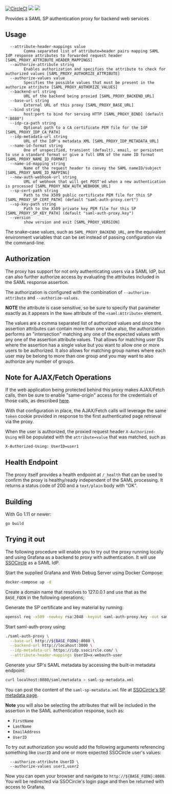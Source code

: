 [![CircleCI](https://circleci.com/gh/itzg/saml-auth-proxy.svg?style=svg)](https://circleci.com/gh/itzg/saml-auth-proxy)
[![](https://img.shields.io/github/release/itzg/saml-auth-proxy.svg?style=flat)](https://github.com/itzg/saml-auth-proxy/releases/latest)
[![](https://img.shields.io/docker/pulls/itzg/saml-auth-proxy.svg?style=flat)](https://hub.docker.com/r/itzg/saml-auth-proxy)

Provides a SAML SP authentication proxy for backend web services

## Usage

```text
  --attribute-header-mappings value
    	Comma separated list of attribute=header pairs mapping SAML IdP response attributes to forwarded request header [SAML_PROXY_ATTRIBUTE_HEADER_MAPPINGS]
  --authorize-attribute string
    	Enables authorization and specifies the attribute to check for authorized values [SAML_PROXY_AUTHORIZE_ATTRIBUTE]
  --authorize-values value
    	Specifies the possible values that must be present in the authorize attribute [SAML_PROXY_AUTHORIZE_VALUES]
  --backend-url string
    	URL of the backend being proxied [SAML_PROXY_BACKEND_URL]
  --base-url string
    	External URL of this proxy [SAML_PROXY_BASE_URL]
  --bind string
    	host:port to bind for serving HTTP [SAML_PROXY_BIND] (default ":8080")
  --idp-ca-path string
    	Optional path to a CA certificate PEM file for the IdP [SAML_PROXY_IDP_CA_PATH]
  --idp-metadata-url string
    	URL of the IdP's metadata XML [SAML_PROXY_IDP_METADATA_URL]
  --name-id-format string
    	One of unspecified, transient (default), email, or persistent to use a standard format or give a full URN of the name ID format [SAML_PROXY_NAME_ID_FORMAT]
  --name-id-mapping string
    	Name of the request header to convey the SAML nameID/subject [SAML_PROXY_NAME_ID_MAPPING]
  --new-auth-webhook-url string
    	URL of webhook that will get POST'ed when a new authentication is processed [SAML_PROXY_NEW_AUTH_WEBHOOK_URL]
  --sp-cert-path string
    	Path to the X509 public certificate PEM file for this SP [SAML_PROXY_SP_CERT_PATH] (default "saml-auth-proxy.cert")
  --sp-key-path string
    	Path to the X509 private key PEM file for this SP [SAML_PROXY_SP_KEY_PATH] (default "saml-auth-proxy.key")
  --version
    	show version and exit [SAML_PROXY_VERSION]
```

The snake-case values, such as `SAML_PROXY_BACKEND_URL`, are the equivalent environment variables
that can be set instead of passing configuration via the command-line.

## Authorization

The proxy has support for not only authenticating users via a SAML IdP, but can also further authorize access by evaluating the attributes included in the SAML response assertion.

The authorization is configured with the combination of `--authorize-attribute` and `--authorize-values`. 

**NOTE** the attribute is case sensitive, so be sure to specify that parameter exactly as it appears in the `Name` attribute of the `<saml:Attribute>` element.

The values are a comma separated list of authorized values and since the assertion attributes can contain more than one value also, the authorization performs an "intersection" matching any one of the expected values with any one of the assertion attribute values. That allows for matching user IDs where the assertion has a single value but you want to allow one or more users to be authorized. It also allows for matching group names where each user may be belong to more than one group and you may want to also authorize any number of groups.

## Note for AJAX/Fetch Operations

If the web application being protected behind this proxy makes AJAX/Fetch calls, then be sure
to enable "same-origin" access for the credentials of those calls, 
as described [here](https://developer.mozilla.org/en-US/docs/Web/API/Request/credentials).

With that configuration in place, the AJAX/Fetch calls will leverage the same `token` cookie 
provided in response to the first authenticated page retrieval via the proxy.

When the user is authorized, the proxied request header `X-Authorized-Using` will be populated with the `attribute=value` that was matched, such as 

```
X-Authorized-Using: UserID=user1
```

## Health Endpoint

The proxy itself provides a health endpoint at `/_health` that can be used to confirm the proxy is healthy/ready independent of the SAML processing. It returns a status code of 200 and a `text/plain` body with "OK".

## Building

With Go 1.11 or newer:

```
go build
```

## Trying it out

The following procedure will enable you to try out the proxy running locally and using
Grafana as a backend to proxy with authentication. It will use [SSOCircle](https://www.ssocircle.com)
as a SAML IdP.

Start the supplied Grafana and Web Debug Server using Docker Compose:

```bash
docker-compose up -d
```

Create a domain name that resolves to 127.0.0.1 and use that as the `BASE_FQDN` in the following
operations;

Generate the SP certificate and key material by running:

```bash
openssl req -x509 -newkey rsa:2048 -keyout saml-auth-proxy.key -out saml-auth-proxy.cert -days 365 -nodes -subj "/CN=${BASE_FQDN}"
```

Start saml-auth-proxy using:

```bash
./saml-auth-proxy \
  --base-url http://${BASE_FQDN}:8080 \
  --backend-url http://locahost:3000 \
  --idp-metadata-url https://idp.ssocircle.com/ \
  --attribute-header-mappings UserID=x-webauth-user
```

Generate your SP's SAML metadata by accessing the built-in metadata endpoint:

```bash
curl localhost:8080/saml/metadata > saml-sp-metadata.xml
```

You can post the content of the `saml-sp-metadata.xml` file at 
[SSOCircle's SP metadata page](https://idp.ssocircle.com/sso/hos/ManageSPMetadata.jsp).

**Note** you will also be selecting the attributes that will be included in the assertion in the SAML authentication response, such as: 
- `FirstName`
- `LastName`
- `EmailAddress`
- `UserID`

To try out authorization you would add the following arguments referencing something like `UserID` and one or more expected SSOCircle user's values:

```
  --authorize-attribute UserID \
  --authorize-values user1,user2
```

Now you can open your browser and navigate to `http://${BASE_FQDN}:8080`. You will be redirected
via SSOCircle's login page and then be returned with access to Grafana.
